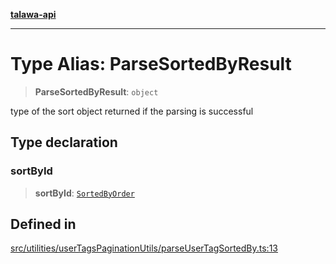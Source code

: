 [**talawa-api**](../../../../README.md)

***

# Type Alias: ParseSortedByResult

> **ParseSortedByResult**: `object`

type of the sort object returned if the parsing is successful

## Type declaration

### sortById

> **sortById**: [`SortedByOrder`](../../../../types/generatedGraphQLTypes/type-aliases/SortedByOrder.md)

## Defined in

[src/utilities/userTagsPaginationUtils/parseUserTagSortedBy.ts:13](https://github.com/Suyash878/talawa-api/blob/b5a9d8b4a1ea678a3d6f5b710b3721f91a3052fc/src/utilities/userTagsPaginationUtils/parseUserTagSortedBy.ts#L13)
